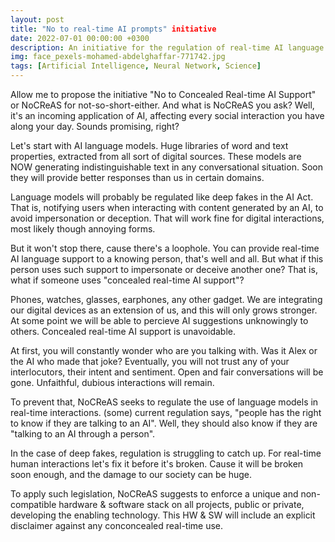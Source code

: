 ```yaml
---
layout: post
title: "No to real-time AI prompts" initiative
date: 2022-07-01 00:00:00 +0300
description: An initiative for the regulation of real-time AI language models, to restrict their use on human-human interactions.
img: face_pexels-mohamed-abdelghaffar-771742.jpg 
tags: [Artificial Intelligence, Neural Network, Science]
---
```


Allow me to propose the initiative "No to Concealed Real-time AI Support" or NoCReAS for not-so-short-either. And what is NoCReAS you ask? Well, it's an incoming application of AI, affecting every social interaction you have along your day. Sounds promising, right?

Let's start with AI language models. Huge libraries of word and text properties, extracted from all sort of digital sources. These models are NOW generating indistinguishable text in any conversational situation. Soon they will provide better responses than us in certain domains.

Language models will probably be regulated like deep fakes in the AI Act. That is, notifying users when interacting with content generated by an AI, to avoid impersonation or deception. That will work fine for digital interactions, most likely though annoying forms.

But it won't stop there, cause there's a loophole. You can provide real-time AI language support to a knowing person, that's well and all. But what if this person uses such support to impersonate or deceive another one? That is, what if someone uses "concealed real-time AI support"?

Phones, watches, glasses, earphones, any other gadget. We are integrating our digital devices as an extension of us, and this will only grows stronger. At some point we will be able to percieve AI suggestions unknowingly to others. Concealed real-time AI support is unavoidable.

At first, you will constantly wonder who are you talking with. Was it Alex or the AI who made that joke? Eventually, you will not trust any of your interlocutors, their intent and sentiment. Open and fair conversations will be gone. Unfaithful, dubious interactions will remain.

To prevent that, NoCReAS seeks to regulate the use of language models in real-time interactions. (some) current regulation says, "people has the right to know if they are talking to an AI". Well, they should also know if they are "talking to an AI through a person".

In the case of deep fakes, regulation is struggling to catch up. For real-time human interactions let's fix it before it's broken. Cause it will be broken soon enough, and the damage to our society can be huge.

To apply such legislation, NoCReAS suggests to enforce a unique and non-compatible hardware & software stack on all projects, public or private, developing the enabling technology. This HW & SW will include an explicit disclaimer against any conconcealed real-time use.

